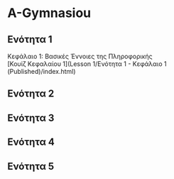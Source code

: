 # A-Gymnasiou

## Ενότητα 1
Κεφάλαιο 1: Βασικές Έννοιες της Πληροφορικής
<br>[Κουίζ Κεφαλαίου 1](Lesson 1/Ενότητα 1 - Κεφάλαιο 1 (Published)/index.html)
## Ενότητα 2
## Ενότητα 3
## Ενότητα 4
## Ενότητα 5

